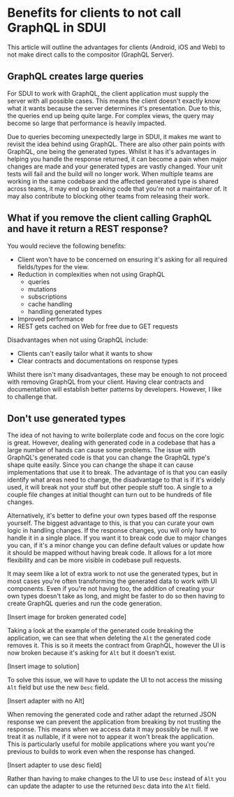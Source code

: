 # Benefits for clients to not call GraphQL in SDUI

This article will outline the advantages for clients (Android, iOS and Web) to
not make direct calls to the compositor (GraphQL Server).

## GraphQL creates large queries

For SDUI to work with GraphQL, the client application must supply the server
with all possible cases. This means the client doesn't exactly know what it
wants because the server determines it's presentation. Due to this, the queries
end up being quite large. For complex views, the query may become so large that
performance is heavily impacted.

Due to queries becoming unexpectedly large in SDUI, it makes me want to revisit
the idea behind using GraphQL. There are also other pain points with GraphQL,
one being the generated types. Whilst it has it's advantages in helping you
handle the response returned, it can become a pain when major changes are made
and your generated types are vastly changed. Your unit tests will fail and the
build will no longer work. When multiple teams are working in the same codebase
and the affected generated type is shared across teams, it may end up breaking
code that you're not a maintainer of. It may also contribute to blocking other
teams from releasing their work.

## What if you remove the client calling GraphQL and have it return a REST response?

You would recieve the following benefits:

- Client won't have to be concerned on ensuring it's asking for all required
  fields/types for the view.
- Reduction in complexities when not using GraphQL
  - queries
  - mutations
  - subscriptions
  - cache handling
  - handling generated types
- Improved performance
- REST gets cached on Web for free due to GET requests

Disadvantages when not using GraphQL include:

- Clients can't easily tailor what it wants to show
- Clear contracts and documentations on response types

Whilst there isn't many disadvantages, these may be enough to not proceed with
removing GraphQL from your client. Having clear contracts and documentation will
establish better patterns by developers. However, I like to challenge that.

## Don't use generated types

The idea of not having to write boilerplate code and focus on the core logic is
great. However, dealing with generated code in a codebase that has a large
number of hands can cause some problems. The issue with GraphQL's generated code
is that you can change the GraphQL type's shape quite easily. Since you can
change the shape it can cause implementations that use it to break. The
advantage of is that you can easily identify what areas need to change, the
disadvantage to that is if it's widely used, it will break not your stuff but
other people stuff too. A single to a couple file changes at initial thought can
turn out to be hundreds of file changes.

Alternatively, it's better to define your own types based off the response
yourself. The biggest advantage to this, is that you can curate your own logic
in handling changes. If the response changes, you will only have to handle it in
a single place. If you want it to break code due to major changes you can, if
it's a minor change you can define default values or update how it should be
mapped without having break code. It allows for a lot more flexibility and can
be more visible in codebase pull requests.

It may seem like a lot of extra work to not use the generated types, but in most
cases you're often transforming the generated data to work with UI components.
Even if you're not having too, the addition of creating your own types doesn't
take as long, and might be faster to do so then having to create GraphQL queries
and run the code generation.

[Insert image for broken generated code]

Taking a look at the example of the generated code breaking the application, we
can see that when deleting the `Alt` the generated code removes it. This is so
it meets the contract from GraphQL, however the UI is now broken because it's
asking for `Alt` but it doesn't exist.


[Insert image to solution]

To solve this issue, we will have to update the UI to not access the missing
`Alt` field but use the new `Desc` field.

[Insert adapter with no Alt]

When removing the generated code and rather adapt the returned JSON response we
can prevent the application from breaking by not trusting the response. This
means when we access data it may possibly be null. If we treat it as nullable,
if it were not to appear it won't break the application. This is particularly
useful for mobile applications where you want you're previous to builds to work
even when the response has changed.

[Insert adapter to use desc field]

Rather than having to make changes to the UI to use `Desc` instead of `Alt` you
can update the adapter to use the returned `Desc` data into the `Alt` field.

